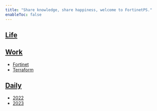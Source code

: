 ```yaml
---
title: "Share knowledge, share happiness, welcome to FortinetPS."
enableToc: false
---
```


## [Life](life/life.md)

## [Work](work/work.md)
- [Fortinet](work/fortinet/fortinet.md)
- [Terraform](work/terraform/terraform.md)

## [Daily](daily/daily.md)
- [2022](daily/2022/2022.md)
- [2023](daily/2023/2023.md)
